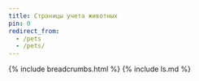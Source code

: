 ```yaml
---
title: Страницы учета животных
pin: 0
redirect_from: 
  - /pets
  - /pets/
---
```

{% include breadcrumbs.html %}
{% include ls.md %}
